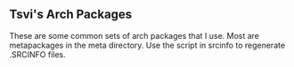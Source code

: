 ## Tsvi's Arch Packages

These are some common sets of arch packages that I use. Most are metapackages
in the meta directory. Use the script in srcinfo to regenerate .SRCINFO files.
